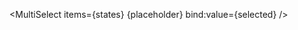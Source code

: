 <script>
  let placeholder = 'Placeholder text';
  let selected = ['CA', 'FL'];
  let states = [
    { value: 'CA', name: 'California' },
    { value: 'TX', name: 'Texas' },
    { value: 'WH', name: 'Washinghton' },
    { value: 'FL', name: 'Florida' },
    { value: 'VG', name: 'Virginia' },
    { value: 'GE', name: 'Georgia' },
    { value: 'MI', name: 'Michigan' }
  ];
</script>
<MultiSelect items={states} {placeholder} bind:value={selected} />